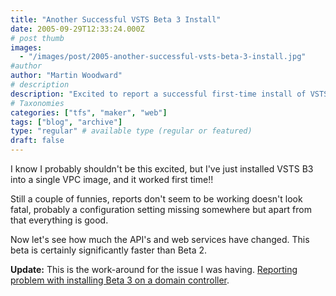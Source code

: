 ```yaml
---
title: "Another Successful VSTS Beta 3 Install"
date: 2005-09-29T12:33:24.000Z
# post thumb
images:
  - "/images/post/2005-another-successful-vsts-beta-3-install.jpg"
#author
author: "Martin Woodward"
# description
description: "Excited to report a successful first-time install of VSTS Beta 3, despite minor reporting issues; it's significantly faster than Beta 2."
# Taxonomies
categories: ["tfs", "maker", "web"]
tags: ["blog", "archive"]
type: "regular" # available type (regular or featured)
draft: false
---
```


I know I probably shouldn't be this excited, but I've just installed VSTS B3 into a single VPC image, and it worked first time!!

Still a couple of funnies, reports don't seem to be working doesn't look fatal, probably a configuration setting missing somewhere but apart from that everything is good.

Now let's see how much the API's and web services have changed. This beta is certainly significantly faster than Beta 2.

**Update:** This is the work-around for the issue I was having. [Reporting problem with installing Beta 3 on a domain controller](http://blogs.msdn.com/robcaron/archive/2005/10/05/477565.aspx).
